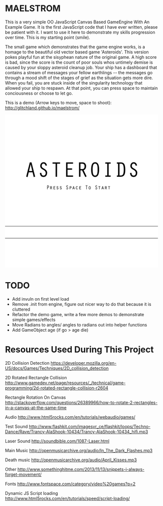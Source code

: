 MAELSTROM
=========

This is a very simple OO JavaScript Canvas Based GameEngine With An Example Game. 
It is the first JavaScript code that I have ever written, please be patient with
it. I want to use it here to demonstrate my skills progression over time. This is
my starting point (smile).

The small game which demonstrates that the game engine works, is a homage to
the beautiful old vector based game 'Asteroids'. This version pokes playful
fun at the sisyphean nature of the original game. A high score is bad, since
the score is the count of poor souls whos untimely demise is caused by your
sloppy asteroid cleanup job. Your ship has a dashboard that contains a stream
of messages your fellow earthlings -- the messages go through a mood shift of
the stages of grief as the situation gets more dire. When you fail, you are
stuck inside of the singularity technology that allowed your ship to respawn.
At that point, you can press space to maintain conciousness or choose to let
go.

This is a demo (Arrow keys to move, space to shoot):      
http://glitchland.github.io/maelstrom/

![Amdusias](sprites/intro_screen.png?raw=true)


TODO
=========

- Add invuln on first level load
- Remove .init from engine, figure out nicer way to do that because it is cluttered
- Refactor the demo game, write a few more demos to demonstrate simple games/effects
- Move Radians to angles/ angles to radians out into helper functions
- Add GameObject age (if go > age die)

Resources Used During This Project
=========
2D Collision Detection
https://developer.mozilla.org/en-US/docs/Games/Techniques/2D_collision_detection


2D Rotated Rectangle Collision
http://www.gamedev.net/page/resources/_/technical/game-programming/2d-rotated-rectangle-collision-r2604


Rectangle Rotation On Canvas
http://stackoverflow.com/questions/26389966/how-to-rotate-2-rectangles-in-a-canvas-at-the-same-time


Audio
http://www.html5rocks.com/en/tutorials/webaudio/games/


Test Sound
http://www.flashkit.com/imagesvr_ce/flashkit/loops/Techno-Dance/Rave/Trancy-AlaShook-10434/Trancy-AlaShook-10434_hifi.mp3


Laser Sound
http://soundbible.com/1087-Laser.html


Main Music
http://openmusicarchive.org/audio/In_The_Dark_Flashes.mp3


Death music
http://openmusicarchive.org/audio/April_Kisses.mp3


Other
http://www.somethinghitme.com/2013/11/13/snippets-i-always-forget-movement/


Fonts
http://www.fontspace.com/category/video%20games?p=2


Dynamic JS Script loading
http://www.html5rocks.com/en/tutorials/speed/script-loading/
